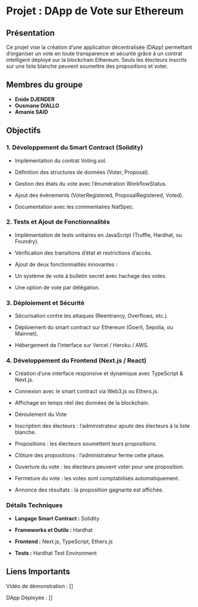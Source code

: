 # Projet : DApp de Vote sur Ethereum

## Présentation

Ce projet vise la création d’une application décentralisée (DApp) permettant d’organiser un vote en toute transparence et sécurité grâce à un contrat intelligent déployé sur la blockchain Ethereum. Seuls les électeurs inscrits sur une liste blanche peuvent soumettre des propositions et voter.

## Membres du groupe

- **Enide DJENDER**
- **Ousmane DIALLO**
- **Amanie SAID**

## Objectifs

### 1. Développement du Smart Contract (Solidity)

- Implémentation du contrat Voting.sol.

- Définition des structures de données (Voter, Proposal).

- Gestion des états du vote avec l’énumération WorkflowStatus.

- Ajout des événements (VoterRegistered, ProposalRegistered, Voted).

- Documentation avec les commentaires NatSpec.

### 2. Tests et Ajout de Fonctionnalités 

- Implémentation de tests unitaires en JavaScript (Truffle, Hardhat, ou Foundry).

- Vérification des transitions d’état et restrictions d’accès.

- Ajout de deux fonctionnalités innovantes :

- Un système de vote à bulletin secret avec hachage des votes.

- Une option de vote par délégation.

### 3. Déploiement et Sécurité 

- Sécurisation contre les attaques (Reentrancy, Overflows, etc.).

- Déploiement du smart contract sur Ethereum (Goerli, Sepolia, ou Mainnet).

- Hébergement de l’interface sur Vercel / Heroku / AWS.

### 4. Développement du Frontend (Next.js / React)

- Création d’une interface responsive et dynamique avec TypeScript & Next.js.

- Connexion avec le smart contract via Web3.js ou Ethers.js.

- Affichage en temps réel des données de la blockchain.

- Déroulement du Vote

- Inscription des électeurs : l’administrateur ajoute des électeurs à la liste blanche.

- Propositions : les électeurs soumettent leurs propositions.

- Clôture des propositions : l’administrateur ferme cette phase.

- Ouverture du vote : les électeurs peuvent voter pour une proposition.

- Fermeture du vote : les votes sont comptabilisés automatiquement.

- Annonce des résultats : la proposition gagnante est affichée.

### Détails Techniques

- **Langage Smart Contract :** Solidity

- **Frameworks et Outils :** Hardhat 

- **Frontend :** Next.js, TypeScript, Ethers.js

- **Tests :** Hardhat Test Environment

## Liens Importants

Vidéo de démonstration : []

DApp Déployée : []


